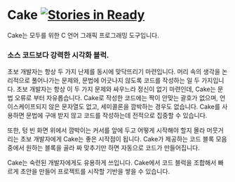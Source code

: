 Cake [![Stories in Ready](https://badge.waffle.io/cra16/Cake.png?label=ready&title=Ready)](http://waffle.io/cra16/Cake)
=====

Cake는 모두를 위한 C 언어 그래픽 프로그래밍 도구입니다. 

### 소스 코드보다 강력한 시각화 블럭.

초보 개발자는 항상 두 가지 난제를 동시에 맞닥뜨리기 마련입니다. 머리 속의 생각을 논리적으로 풀어나가는 문제와, 문법에 어긋나지 않도록 코드를 작성하는 일 두 가지입니다. 초보 개발자는 항상 이 두 가지 문제와 싸우느라 정신이 없기 마련인데, Cake는 문법 오류로 부터 자유롭습니다. Cake로 작성한 코드에는 짝이 안맞는 괄호가 없으며, 언이스케이프되지 않은 문자열도 없고, 세미콜론을 깜박하는 경우도 없습니다. Cake를 사용하면 문법에 구애 받지 않고 코드를 작성하는데 전적으로 집중할 수 있습니다.

또한, 텅 빈 화면 위에서 깜박이는 커서를 앞에 두고 어떻게 시작해야 할지 몰라 머뭇거리는 초보 개발자에게 Cake는 좋은 시작점이 됩니다. Cake가 제공하는 코드 블록 모음 중에서 원하는 블록을 골라 짜 맞추기만 하면 자동으로 코드가 만들어집니다.

Cake는 숙련된 개발자에게도 유용하게 쓰입니다. Cake에서 코드 블럭을 조합해서 빠르게 초안을 만들어 프로젝트를 시작할 기반을 쌓을 수 있습니다.
